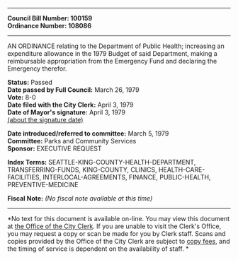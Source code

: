 * * * * *  
  
**Council Bill Number: [](#h0)[](#h2)100159**   
**Ordinance Number: 108086**  
  
* * * * *  
  
AN ORDINANCE relating to the Department of Public Health; increasing an expenditure allowance in the 1979 Budget of said Department, making a reimbursable appropriation from the Emergency Fund and declaring the Emergency therefor.  
  
**Status:** Passed   
**Date passed by Full Council:** March 26, 1979   
**Vote:** 8-0   
**Date filed with the City Clerk:** April 3, 1979   
**Date of Mayor's signature:** April 3, 1979   
[(about the signature date)](/~public/approvaldate.htm)   
  
  
**Date introduced/referred to committee:** March 5, 1979   
**Committee:** Parks and Community Services   
**Sponsor:** EXECUTIVE REQUEST   
  
**Index Terms:** SEATTLE-KING-COUNTY-HEALTH-DEPARTMENT, TRANSFERRING-FUNDS, KING-COUNTY, CLINICS, HEALTH-CARE-FACILITIES, INTERLOCAL-AGREEMENTS, FINANCE, PUBLIC-HEALTH, PREVENTIVE-MEDICINE  
  
**Fiscal Note:** *(No fiscal note available at this time)*  
  
* * * * *  
  
*No text for this document is available on-line. You may view this document at [the Office of the City Clerk](http://www.seattle.gov/leg/clerk/contactUs.htm). If you are unable to visit the Clerk's Office, you may request a copy or scan be made for you by Clerk staff. Scans and copies provided by the Office of the City Clerk are subject to [copy fees](http://clerk.seattle.gov/~public/clerkfees.htm), and the timing of service is dependent on the availability of staff. *  
  
  
